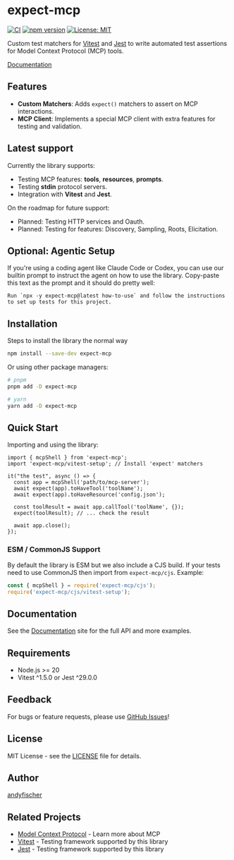 # expect-mcp

[![CI](https://github.com/facetlayer/expect-mcp/actions/workflows/ci.yml/badge.svg)](https://github.com/facetlayer/expect-mcp/actions/workflows/ci.yml)
[![npm version](https://badge.fury.io/js/expect-mcp.svg)](https://badge.fury.io/js/expect-mcp)
[![License: MIT](https://img.shields.io/badge/License-MIT-yellow.svg)](https://opensource.org/licenses/MIT)

Custom test matchers for [Vitest](https://vitest.dev/) and [Jest](https://jestjs.io/) to write automated test assertions for Model Context Protocol (MCP) tools.

[Documentation](https://facetlayer.github.io/expect-mcp/)

## Features

- **Custom Matchers**: Adds `expect()` matchers to assert on MCP interactions.
- **MCP Client**: Implements a special MCP client with extra features for testing and validation.

## Latest support

Currently the library supports:

- Testing MCP features: **tools**, **resources**, **prompts**.
- Testing **stdin** protocol servers.
- Integration with **Vitest** and **Jest**.

On the roadmap for future support:

- Planned: Testing HTTP services and Oauth.
- Planned: Testing for features: Discovery, Sampling, Roots, Elicitation.

## Optional: Agentic Setup

If you're using a coding agent like Claude Code or Codex, you can use our builtin prompt
to instruct the agent on how to use the library. Copy-paste this text as the prompt and it should do pretty well:

```
Run `npx -y expect-mcp@latest how-to-use` and follow the instructions to set up tests for this project.
```

## Installation

Steps to install the library the normal way

```bash
npm install --save-dev expect-mcp
```

Or using other package managers:

```bash
# pnpm
pnpm add -D expect-mcp

# yarn
yarn add -D expect-mcp
```

## Quick Start

Importing and using the library:

```
import { mcpShell } from 'expect-mcp';
import 'expect-mcp/vitest-setup'; // Install 'expect' matchers

it("the test", async () => {
  const app = mcpShell('path/to/mcp-server');
  await expect(app).toHaveTool('toolName');
  await expect(app).toHaveResource('config.json');

  const toolResult = await app.callTool('toolName', {});
  expect(toolResult); // ... check the result

  await app.close();
});
```

### ESM / CommonJS Support

By default the library is ESM but we also include a CJS build.
If your tests need to use CommonJS then import from `expect-mcp/cjs`. Example:

```javascript
const { mcpShell } = require('expect-mcp/cjs');
require('expect-mcp/cjs/vitest-setup');
```

## Documentation

See the [Documentation](https://facetlayer.github.io/expect-mcp/) site for the full API and more examples.

## Requirements

- Node.js >= 20
- Vitest ^1.5.0 or Jest ^29.0.0

## Feedback

For bugs or feature requests, please use [GitHub Issues](https://github.com/facetlayer/expect-mcp/issues)!

## License

MIT License - see the [LICENSE](LICENSE) file for details.

## Author

[andyfischer](https://github.com/andyfischer)

## Related Projects

- [Model Context Protocol](https://modelcontextprotocol.io/) - Learn more about MCP
- [Vitest](https://vitest.dev/) - Testing framework supported by this library
- [Jest](https://jestjs.io/) - Testing framework supported by this library
